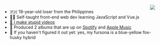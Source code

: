 <a href="https://github.com/anuraghazra/github-readme-stats#readme">
  <img align="right" src="https://github-readme-stats.vercel.app/api/top-langs/?username=skepfusky&layout=compact&theme=dark&langs_count=10)">
</a>

- :philippines: 19-year-old loser from the Philippines
- 👨‍💻 Self-taught front-end web dev learning JavaScript and Vue.js
- [🎥 I make stupid videos](https://youtube.com/kokorohuskyproductions)
- 🎹 Produced 2 albums that are up on [Spotify](https://open.spotify.com/artist/3fouosCOFa1ykd6j9DZkWl) and [Apple Music](https://music.apple.com/us/artist/kokoro-husky/1521326000)
- 🦊 If you haven't figured it out yet: yes, my fursona is a blue-yellow fox-husky hybrid
